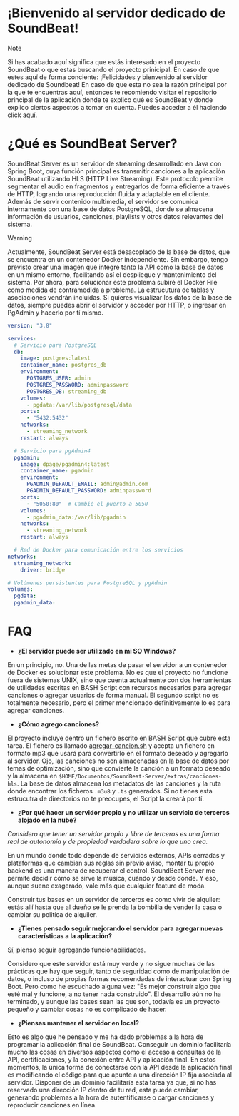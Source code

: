 # ¡Bienvenido al servidor dedicado de SoundBeat!

> [!NOTE]
> Si has acabado aquí significa que estás interesado en el proyecto SoundBeat o que estas buscando el proyecto prinicipal. En caso de que estes aquí de forma conciente: ¡Felicidades y bienvenido al servidor dedicado de Soundbeat!
> En caso de que esta no sea la razón principal por la que te encuentras aquí, entonces te recomiendo visitar el repositorio principal de la aplicación donde te explico qué es SoundBeat y donde explico ciertos aspectos a tomar en
> cuenta. Puedes acceder a él haciendo click [aquí](https://github.com/ax14n/soundbeat-test).

# ¿Qué es SoundBeat Server?

SoundBeat Server es un servidor de streaming desarrollado en Java con Spring Boot, cuya función principal es transmitir canciones a la aplicación SoundBeat utilizando HLS (HTTP Live Streaming). Este protocolo permite segmentar el 
audio en fragmentos y entregarlos de forma eficiente a través de HTTP, logrando una reproducción fluida y adaptable en el cliente. Además de servir contenido multimedia, el servidor se comunica internamente con una base de datos 
PostgreSQL, donde se almacena información de usuarios, canciones, playlists y otros datos relevantes del sistema.

> [!WARNING]
> Actualmente, SoundBeat Server está desacoplado de la base de datos, que se encuentra en un contenedor Docker independiente. Sin embargo, tengo previsto crear una imagen que integre tanto la API como la base de datos en un mismo
entorno, facilitando así el despliegue y mantenimiento del sistema. Por ahora, para solucionar este problema subiré el Docker File como medida de contramedida a problema. La estrucutura de tablas y asociaciones vendrán incluidas.
Si quieres visualizar los datos de la base de datos, siempre puedes abrir el servidor y acceder por HTTP, o ingresar en PgAdmin y hacerlo por tí mismo.

```yaml
version: "3.8"

services:
  # Servicio para PostgreSQL
  db:
    image: postgres:latest
    container_name: postgres_db
    environment:
      POSTGRES_USER: admin
      POSTGRES_PASSWORD: adminpassword
      POSTGRES_DB: streaming_db
    volumes:
      - pgdata:/var/lib/postgresql/data
    ports:
      - "5432:5432"
    networks:
      - streaming_network
    restart: always

  # Servicio para pgAdmin4
  pgadmin:
    image: dpage/pgadmin4:latest
    container_name: pgadmin
    environment:
      PGADMIN_DEFAULT_EMAIL: admin@admin.com
      PGADMIN_DEFAULT_PASSWORD: adminpassword
    ports:
      - "5050:80"  # Cambié el puerto a 5050
    volumes:
      - pgadmin_data:/var/lib/pgadmin
    networks:
      - streaming_network
    restart: always

  # Red de Docker para comunicación entre los servicios
networks:
  streaming_network:
    driver: bridge

# Volúmenes persistentes para PostgreSQL y pgAdmin
volumes:
  pgdata:
  pgadmin_data:

```

# FAQ

- **¿El servidor puede ser utilizado en mi SO Windows?**

En un principio, no. Una de las metas de pasar el servidor a un contenedor de Docker es solucionar este problema. No es que el proyecto no funcione fuera de sistemas UNIX, sino que cuenta actualmente con dos herramientas de
utilidades escritas en BASH Script con recursos necesarios para agregar canciones o agregar usuarios de forma manual. El segundo script no es totalmente necesario, pero el primer mencionado definitivamente lo es para agregar
canciones.

- **¿Cómo agrego canciones?**

El proyecto incluye dentro un fichero escrito en BASH Script que cubre esta tarea. El fichero es llamado [agregar-cancion.sh](./agregar-cancion.sh) y acepta un fichero en formato mp3 que usará para convertirlo en el formato
deseado y agregarlo al servidor. Ojo, las canciones no son almacenadas en la base de datos por temas de optimización, sino que convierte la canción a un formato deseado y la almacena en 
`$HOME/Documentos/SoundBeat-Server/extras/canciones-hls`. La base de datos almacena los metadatos de las canciones y la ruta donde encontrar los ficheros `.m3u8` y `.ts` generados.  Si no tienes esta estrucutra de 
directorios no te preocupes, el Script la creará por tí. 

- **¿Por qué hacer un servidor propio y no utilizar un servicio de terceros alojado en la nube?**

*Considero que tener un servidor propio y libre de terceros es una forma real de autonomía y de propiedad verdadera sobre lo que uno crea.*

En un mundo donde todo depende de servicios externos, APIs cerradas y plataformas que cambian sus reglas sin previo aviso, montar tu propio backend es una manera de recuperar el control. SoundBeat Server me permite decidir cómo
se sirve la música, cuándo y desde dónde. Y eso, aunque suene exagerado, vale más que cualquier feature de moda.

Construir tus bases en un servidor de terceros es como vivir de alquiler: estás allí hasta que al dueño se le
prenda la bombilla de vender la casa o cambiar su politíca de alquiler.

- **¿Tienes pensado seguir mejorando el servidor para agregar nuevas características a la aplicación?**

Sí, pienso seguir agregando funcionabilidades. 

Considero que este servidor está muy verde y no sigue muchas de las prácticas que hay que seguir, tanto de seguridad como de manipulación de datos, o incluso de propias formas recomendadas de interactuar con Spring Boot. Pero como
he escuchado alguna vez: "Es mejor construir algo que esté mal y funcione, a no tener nada construido". El desarrollo aún no ha terminado, y aunque las bases sean las que son, todavía es un proyecto pequeño y cambiar cosas no es 
complicado de hacer.

- **¿Piensas mantener el servidor en local?**

Esto es algo que he pensado y me ha dado problemas a la hora de programar la aplicación final de SoundBeat. Conseguir un dominio facilitaría mucho las cosas en diversos aspectos como el acceso a consultas de la API, 
certificaciones, y la conexión entre API y aplicación final. En estos momentos, la única forma de conectarse con la API desde la aplicación final es modificando el código para que apunte a una dirección IP fija asociada al servidor. 
Disponer de un dominio facilitaría esta tarea ya que, si no has reservado una dirección IP dentro de tu red, esta puede cambiar, generando problemas a la hora de autentificarse o cargar canciones y reproducir canciones en línea. 
